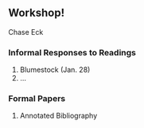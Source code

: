 ## Workshop!

Chase Eck

### Informal Responses to Readings

1. Blumestock (Jan. 28)
2. ...

### Formal Papers

1. Annotated Bibliography
